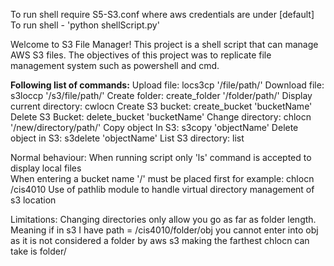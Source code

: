 To run shell require S5-S3.conf where aws credentials are under [default]
To run shell - 'python shellScript.py'

Welcome to S3 File Manager!
This project is a shell script that can manage AWS S3 files.
The objectives of this project was to replicate file management system such as powershell and cmd.

**Following list of commands:**
Upload file: locs3cp '/file/path/'
Download file: s3loccp '/s3/file/path/'
Create folder: create_folder '/folder/path/'
Display current directory: cwlocn
Create S3 bucket: create_bucket 'bucketName'
Delete S3 Bucket: delete_bucket 'bucketName'
Change directory: chlocn '/new/directory/path/'
Copy object In S3: s3copy 'objectName'
Delete object in S3: s3delete 'objectName'
List S3 directory: list


Normal behaviour: 
When running script only 'ls' command is accepted to display local files  
When entering a bucket name '/' must be placed first for example: chlocn /cis4010
Use of pathlib module to handle virtual directory management of s3 location

Limitations:
Changing directories only allow you go as far as folder length. Meaning if in s3 I have path = /cis4010/folder/obj
you cannot enter into obj as it is not considered a folder by aws s3 making the farthest chlocn can take is folder/

